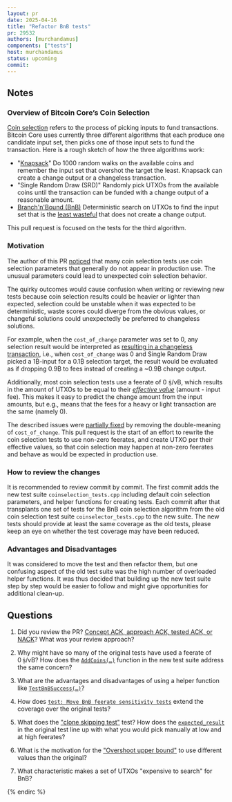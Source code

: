 ```yaml
---
layout: pr
date: 2025-04-16
title: "Refactor BnB tests"
pr: 29532
authors: [murchandamus]
components: ["tests"]
host: murchandamus
status: upcoming
commit:
---
```


## Notes

### Overview of Bitcoin Core’s Coin Selection

[Coin selection](https://bitcoin.stackexchange.com/q/32145) refers to the
process of picking inputs to fund transactions. Bitcoin Core uses currently
three different algorithms that each produce one candidate input set, then picks
one of those input sets to fund the transaction. Here is a rough sketch of how
the three algorithms work:

- "[Knapsack](https://bitcoin.stackexchange.com/q/1077)"
  Do 1000 random walks on the available coins and remember the input set that
  overshot the target the least. Knapsack can create a change output or a
  changeless transaction.
- "Single Random Draw (SRD)"
  Randomly pick UTXOs from the available coins until the transaction can be
  funded with a change output of a reasonable amount.
- [Branch'n'Bound (BnB)](https://bitcoin.stackexchange.com/q/119919)
  Deterministic search on UTXOs to find the input set that is the [least
  wasteful](https://bitcoin.stackexchange.com/a/113625) that does not create a
  change output.

This pull request is focused on the tests for the third algorithm.

### Motivation

The author of this PR [noticed](https://github.com/bitcoin/bitcoin/issues/27754)
that many coin selection tests use coin selection parameters that generally do
not appear in production use. The unusual parameters could lead to unexpected
coin selection behavior.

The quirky outcomes would cause confusion when writing or reviewing new tests
because coin selection results could be heavier or lighter than expected,
selection could be unstable when it was expected to be deterministic, waste
scores could diverge from the obvious values, or changeful solutions could
unexpectedly be preferred to changeless solutions.

For example, when the `cost_of_change` parameter was set to 0, any selection
result would be interpreted as [resulting in a changeless transaction](https://github.com/bitcoin/bitcoin/pull/28366/files#diff-d473ed8396f9451afb848923cfcfaa630c9811a78e07f3ae1ffd3a65da218accL809-L819), i.e.,
when `cost_of_change` was 0 and Single Random Draw picked a 1₿-input for a 0.1₿
selection target, the result would be evaluated as if dropping 0.9₿ to fees
instead of creating a ~0.9₿ change output.

Additionally, most coin selection tests use a feerate of 0 ṩ/vB, which results
in the amount of UTXOs to be equal to their [_effective
value_](https://bitcoin.stackexchange.com/q/103654/5406) (amount - input fee).
This makes it easy to predict the change amount from the input amounts, but
e.g., means that the fees for a heavy or light transaction are the same (namely
0).

The described issues were [partially
fixed](https://github.com/bitcoin/bitcoin/issues/28366) by removing the
double-meaning of `cost_of_change`. This pull request is the start of an
effort to rewrite the coin selection tests to use non-zero feerates, and create
UTXO per their effective values, so that coin selection may happen at non-zero
feerates and behave as would be expected in production use.

### How to review the changes

It is recommended to review commit by commit.
The first commit adds the new test suite `coinselection_tests.cpp` including
default coin selection parameters, and helper functions for creating tests.
Each commit after that transplants one set of tests for the BnB coin selection
algorithm from the old coin selection test suite `coinselector_tests.cpp` to
the new suite. The new tests should provide at least the same coverage as the
old tests, please keep an eye on whether the test coverage may have been
reduced.

### Advantages and Disadvantages

It was considered to move the test and then refactor them, but one confusing
aspect of the old test suite was the high number of overloaded helper
functions. It was thus decided that building up the new test suite step by step
would be easier to follow and might give opportunities for additional clean-up.


## Questions

1. Did you review the PR? [Concept ACK, approach ACK, tested ACK, or NACK](https://github.com/bitcoin/bitcoin/blob/master/CONTRIBUTING.md#peer-review)? What was your review approach?

2. Why might have so many of the original tests have used a feerate of 0 ṩ/vB?
   How does the [`AddCoins(…)`](https://github.com/bitcoin-core-review-club/bitcoin/commit/9773192b833fe0d0e071b0a75f72aab82cb124ef#diff-36088c93368e137d955348aba223985bd4f198f2aaecd626c830f4612ca884c8R56-R62)
  function in the new test suite address the same concern?

3. What are the advantages and disadvantages of using a helper function like [`TestBnBSuccess(…)`](https://github.com/bitcoin-core-review-club/bitcoin/commit/66200b3ffa21605fc3234ccbda7b424381f3319a#diff-36088c93368e137d955348aba223985bd4f198f2aaecd626c830f4612ca884c8R94-R108)?

4. How does [`test: Move BnB feerate sensitivity tests`](https://github.com/bitcoin-core-review-club/bitcoin/commit/afd4b807ff1300e4f74ceab6a683f3ff1376369d) extend the coverage over the original tests?

5. What does the ["clone skipping test"](https://github.com/bitcoin-core-review-club/bitcoin/commit/9d7db26b7b556784c16e41572ba2d2edc6dd6c24#diff-36088c93368e137d955348aba223985bd4f198f2aaecd626c830f4612ca884c8R132-R136) test? How does the [`expected_result`](https://github.com/bitcoin-core-review-club/bitcoin/commit/9d7db26b7b556784c16e41572ba2d2edc6dd6c24#diff-36ddaeb9e3a5c1aaaccd6b1ed6c770e8344e33dbfd4876b5f0726d84ab47cbabL230-L249) in the original test line up with what you would pick manually at low and at high feerates?

6. What is the motivation for the ["Overshoot upper bound"](https://github.com/bitcoin-core-review-club/bitcoin/commit/65521465da036616172f4fbeef2855b8ddefd75f#diff-36088c93368e137d955348aba223985bd4f198f2aaecd626c830f4612ca884c8R141-R142) to use different values than the original?

7. What characteristic makes a set of UTXOs "expensive to search" for BnB?


<!-- TODO: After a meeting, uncomment and add meeting log between the irc tags
## Meeting Log

### Meeting 1

{% irc %}
-->
<!-- TODO: For additional meetings, add the logs to the same irc block. This ensures line numbers keep increasing, avoiding hyperlink conflicts for identical line numbers across meetings.

### Meeting 2

-->
{% endirc %}
